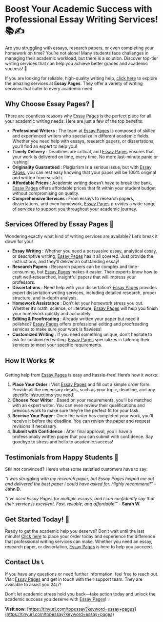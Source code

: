 # Boost Your Academic Success with Professional Essay Writing Services! 📚✍️

Are you struggling with essays, research papers, or even completing your homework on time? You’re not alone! Many students face challenges in managing their academic workload, but there is a solution. Discover top-tier writing services that can help you achieve better grades and academic success! 🚀

If you are looking for reliable, high-quality writing help, [click here](https://tinyurl.com/topessay?keyword=essay+pages) to explore the amazing services at **Essay Pages**. They offer a variety of writing services that cater to every academic need.

## Why Choose Essay Pages? 🌟

There are countless reasons why [Essay Pages](https://tinyurl.com/topessay?keyword=essay+pages) is the perfect place for all your academic writing needs. Here are just a few of the top benefits:

- **Professional Writers** : The team at [Essay Pages](https://tinyurl.com/topessay?keyword=essay+pages) is composed of skilled and experienced writers who specialize in different academic fields. Whether you need help with essays, research papers, or dissertations, you’ll find an expert to help you!
- **Timely Delivery** : Deadlines are critical, and [Essay Pages](https://tinyurl.com/topessay?keyword=essay+pages) ensures that your work is delivered on time, every time. No more last-minute panic or rushing!
- **Originality Guaranteed** : Plagiarism is a serious issue, but with [Essay Pages](https://tinyurl.com/topessay?keyword=essay+pages), you can rest easy knowing that your paper will be 100% original and written from scratch.
- **Affordable Prices** : Academic writing doesn’t have to break the bank. [Essay Pages](https://tinyurl.com/topessay?keyword=essay+pages) offers affordable prices that fit within your student budget without compromising on quality.
- **Comprehensive Services** : From essays to research papers, dissertations, and even homework, [Essay Pages](https://tinyurl.com/topessay?keyword=essay+pages) provides a wide range of services to support you throughout your academic journey.

## Services Offered by Essay Pages 📑

Wondering exactly what kind of writing services are available? Let’s break it down for you!

- **Essay Writing** : Whether you need a persuasive essay, analytical essay, or descriptive writing, [Essay Pages](https://tinyurl.com/topessay?keyword=essay+pages) has it all covered. Just provide the instructions, and they’ll deliver an outstanding essay!
- **Research Papers** : Research papers can be complex and time-consuming, but [Essay Pages](https://tinyurl.com/topessay?keyword=essay+pages) makes it easier. Their experts know how to craft well-researched, insightful papers that will impress your professors.
- **Dissertations** : Need help with your dissertation? [Essay Pages](https://tinyurl.com/topessay?keyword=essay+pages) provides expert dissertation writing services, including detailed research, proper structure, and in-depth analysis.
- **Homework Assistance** : Don’t let your homework stress you out. Whether it’s math, science, or literature, [Essay Pages](https://tinyurl.com/topessay?keyword=essay+pages) will help you finish your homework quickly and accurately.
- **Editing & Proofreading** : Already written your paper but need it polished? [Essay Pages](https://tinyurl.com/topessay?keyword=essay+pages) offers professional editing and proofreading services to make sure your work is flawless!
- **Customized Writing** : If you need something unique, don’t hesitate to ask for customized writing. [Essay Pages](https://tinyurl.com/topessay?keyword=essay+pages) specializes in tailoring their services to meet your specific requirements.

## How It Works 🛠️

Getting help from [Essay Pages](https://tinyurl.com/topessay?keyword=essay+pages) is easy and hassle-free! Here’s how it works:

1. **Place Your Order** : Visit [Essay Pages](https://tinyurl.com/topessay?keyword=essay+pages) and fill out a simple order form. Provide all the necessary details, such as your topic, deadline, and any specific instructions you need.
2. **Choose Your Writer** : Based on your requirements, you’ll be matched with an expert writer. You can even review their qualifications and previous work to make sure they’re the perfect fit for your task.
3. **Receive Your Paper** : Once the writer has completed your work, you’ll receive it before the deadline. You can review the paper and request revisions if necessary.
4. **Submit with Confidence** : After final approval, you’ll have a professionally written paper that you can submit with confidence. Say goodbye to stress and hello to academic success!

## Testimonials from Happy Students 💬

Still not convinced? Here’s what some satisfied customers have to say:

_"I was struggling with my research paper, but Essay Pages helped me out and delivered the best paper I could have asked for. Highly recommend!"_ - **John D.**

_"I’ve used Essay Pages for multiple essays, and I can confidently say that their service is excellent. Fast, reliable, and affordable!"_ - **Sarah W.**

## Get Started Today! 🚀

Ready to get the academic help you deserve? Don’t wait until the last minute! [Click here](https://tinyurl.com/topessay?keyword=essay+pages) to place your order today and experience the difference that professional writing services can make. Whether you need an essay, research paper, or dissertation, [Essay Pages](https://tinyurl.com/topessay?keyword=essay+pages) is here to help you succeed.

## Contact Us 📞

If you have any questions or need further information, feel free to reach out. Visit [Essay Pages](https://tinyurl.com/topessay?keyword=essay+pages) and get in touch with their support team. They are available to assist you 24/7!

Don’t let academic stress hold you back—take action today and unlock the academic success you deserve with [Essay Pages](https://tinyurl.com/topessay?keyword=essay+pages)! 💡

**Visit now:** [https://tinyurl.com/topessay?keyword=essay+pages](https://tinyurl.com/topessay?keyword=essay+pages)
